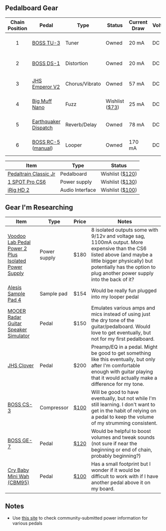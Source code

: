## Pedalboard Gear

|Chain Position|Pedal|Type|Status|Current Draw|Voltage|Connection|Bypass Type|
|:-:|---|---|---|---|---|---|---|
|1|[BOSS TU-3](https://www.boss.info/us/products/tu-3/specifications/)|Tuner|Owned|20 mA|DC 9V|Standard center negative|Buffered|
|2|[BOSS DS-1](https://www.boss.info/us/products/ds-1/specifications/)|Distortion|Owned|20 mA|DC 9V|Standard center negative|Buffered|
|3|[JHS Emperor V2](https://www.jhspedals.info/emperor-v2)|Chorus/Vibrato|Owned|57 mA|DC 9V|Standard center negative|Buffered/True bypass|
|4|[Big Muff Nano](https://www.ehx.com/products/nano-big-muff-pi/instructions)|Fuzz|Wishlist ([$73](https://www.sweetwater.com/store/detail/NanoBigMuff--electro-harmonix-nano-big-muff-pi-distortion-fuzz-overdrive-pedal))|25 mA|DC 9V|Standard center negative|True bypass|
|5|[Earthquaker Dispatch](https://www.earthquakerdevices.com/dispatch-master)|Reverb/Delay|Owned|78 mA|DC 9 V|Standard center negative|True bypass|
|6|[BOSS RC-5](https://www.boss.info/us/products/rc-5/specifications/) ([manual](https://www.kraftmusic.com/media/ownersmanual/Boss_RC-5_Reference_Manual.pdf))|Looper|Owned|170 mA|DC 9V|Standard center negative|Buffered|

|Item|Type|Status|
|---|---|---|
|[Pedaltrain Classic Jr](https://pedaltrain.com/products/pt-clj-sc)|Pedalboard|Wishlist ([$120](https://www.sweetwater.com/store/detail/PTCLJSC--pedaltrain-classic-jr-sc-18-inch-by-12.5-inch-pedalboard-with-soft-case))|
|[1 SPOT Pro CS6](https://truetone.com/cs6/)|Power supply|Wishlist ([$130](https://www.sweetwater.com/store/detail/1SpotProCS6--truetone-1-spot-pro-cs6-6-output-low-profile-isolated-guitar-pedal-power-supply))||
|[iRig HD 2](https://www.ikmultimedia.com/products/irighd2/)|Audio Interface|Wishlist ([$100](https://www.sweetwater.com/store/detail/iRigHD2--ik-multimedia-irig-hd-2-guitar-interface-for-iphone-ipad-mac-and-pc))|

## Gear I'm Researching

|Item|Type|Price|Notes|
|---|---|---|---|
|[Voodoo Lab Pedal Power 2 Plus Isolated Power Supply](https://www.sweetwater.com/store/detail/PedalPwr2Pls--voodoo-lab-pedal-power-2-plus-8-output-isolated-guitar-pedal-power-supply)|Power supply|$180|8 isolated outputs some with 9/12v and voltage sag, 1100mA output. More expensive than the CS6 listed above (and maybe a little bigger physically) but potentially has the option to plug another power supply into the back of it?|
|[Alesis Sample Pad 4](https://www.sweetwater.com/store/detail/SAMPLEPAD4--alesis-samplepad-4-compact-percussion-pad)|Sample pad|$154|Would be really fun plugged into my looper pedal|
|[MOOER Radar Guitar Speaker Simulator](https://www.amazon.com/MOOER-Radar-Guitar-Speaker-Simulator/dp/B07B27KN2W)|Pedal|$150|Emulates various amps and mics instead of using just the dry tone of the guitar/pedalboard. Would love to get eventually, but not for my first pedalboard.|
|[JHS Clover](https://www.jhspedals.info/clover)|Pedal|$200|Preamp/EQ in a pedal. Might be good to get something like this eventually, but only after I'm comfortable enough with guitar playing that it would actually make a difference for my tone.|
|[BOSS CS-3](https://www.boss.info/us/products/cs-3/specifications/)|Compressor|[$100](https://www.sweetwater.com/store/detail/CS3--boss-cs-3-compression-sustainer-pedal)|Will be good to have eventually, but not while I'm still learning. I don't want to get in the habit of relying on a pedal to keep the volume of my strumming consistent.|
|[BOSS GE-7](https://www.boss.info/us/products/ge-7/specifications/)|Pedal|[$120](https://www.sweetwater.com/store/detail/GE7--boss-ge-7-7-band-eq-pedal)|Would be helpful to boost volumes and tweak sounds (not sure if near the beginning or end of chain, probably beginning?)|
|[Cry Baby Mini Wah (CBM95)](https://www.jimdunlop.com/content/manuals/CBM95.pdf)|Pedal|[$100](https://www.sweetwater.com/store/detail/CrybabyMini--dunlop-cbm95-cry-baby-mini-wah-pedal)|Has a small footprint but I wonder if it would be difficult to work with if I have another pedal above it on my board.|

## Notes

- Use [this site](http://stinkfoot.se/power-list) to check community-submitted power information for various pedals
